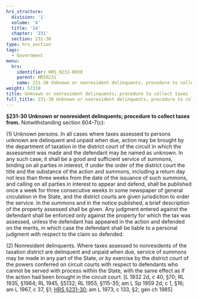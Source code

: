 ```yaml
---
hrs_structure:
  division: '1'
  volume: '4'
  title: '14'
  chapter: '231'
  section: 231-30
type: hrs_section
tags:
  - Government
menu:
  hrs:
    identifier: HRS_0231-0030
    parent: HRS0231
    name: 231-30 Unknown or nonresident delinquents; procedure to collect taxes from
weight: 57310
title: Unknown or nonresident delinquents; procedure to collect taxes from
full_title: 231-30 Unknown or nonresident delinquents; procedure to collect taxes from
---
```

**§231-30 Unknown or nonresident delinquents; procedure to collect taxes from.** Notwithstanding section 604-7(c):

(1) Unknown persons. In all cases where taxes assessed to persons unknown are delinquent and unpaid when due, action may be brought by the department of taxation in the district court of the circuit in which the assessment was made and the defendant may be named as unknown. In any such case, it shall be a good and sufficient service of summons, binding on all parties in interest, if under the order of the district court the title and the substance of the action and summons, including a return day not less than three weeks from the date of the issuance of such summons, and calling on all parties in interest to appear and defend, shall be published once a week for three consecutive weeks in some newspaper of general circulation in the State, and the district courts are given jurisdiction to order the service. In the summons and in the notice published, a brief description of the property assessed shall be given. Any judgment entered against the defendant shall be enforced only against the property for which the tax was assessed, unless the defendant has appeared in the action and defended on the merits, in which case the defendant shall be liable to a personal judgment with respect to the claim so defended.

(2) Nonresident delinquents. Where taxes assessed to nonresidents of the taxation district are delinquent and unpaid when due, service of summons may be made in any part of the State, or by exercise by the district court of the powers conferred on circuit courts with respect to defendants who cannot be served with process within the State, with the same effect as if the action had been brought in the circuit court. [L 1932 2d, c 40, §70; RL 1935, §1964; RL 1945, §5132; RL 1955, §115-35; am L Sp 1959 2d, c 1, §16; am L 1967, c 37, §1; [HRS §231-30](/title-14/chapter-231/section-231-30/); am L 1973, c 133, §2; gen ch 1985]